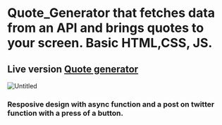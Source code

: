 # Quote_Generator that fetches data from an API and brings quotes to your screen. Basic HTML,CSS, JS.

## Live version [Quote generator](https://harry2gks.github.io/Quote_Generator/)
![Untitled](https://user-images.githubusercontent.com/86739581/147223344-224c1993-be94-477d-811c-2fe15e9f313d.png)
### Resposive design with async function and a post on twitter function with a press of a button.

